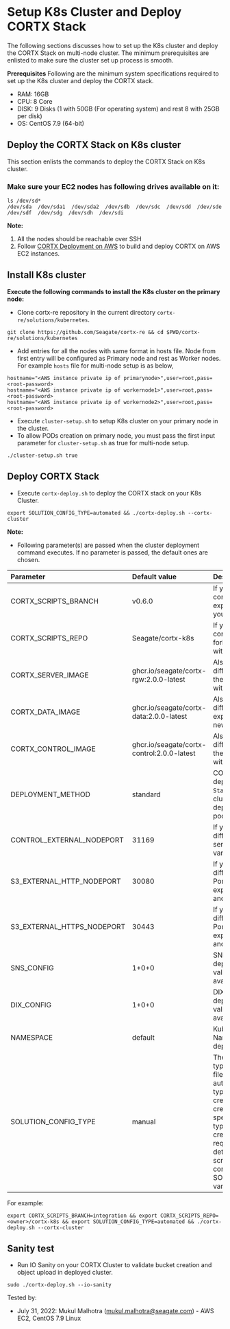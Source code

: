 # Setup K8s Cluster and Deploy CORTX Stack

The following sections discusses how to set up the K8s cluster and deploy the CORTX Stack on multi-node cluster. The minimum prerequisites are enlisted to make sure the cluster set up process is smooth.

**Prerequisites**
Following are the minimum system specifications required to set up the K8s cluster and deploy the CORTX stack.

-  RAM: 16GB
-  CPU: 8 Core
-  DISK: 9 Disks (1 with 50GB (For operating system) and rest 8 with 25GB per disk)
-  OS: CentOS 7.9 (64-bit)

## Deploy the CORTX Stack on K8s cluster
This section enlists the commands to deploy the CORTX Stack on K8s cluster. 

### Make sure your EC2 nodes has following drives available on it:

```
ls /dev/sd*
/dev/sda  /dev/sda1  /dev/sda2  /dev/sdb  /dev/sdc  /dev/sdd  /dev/sde  /dev/sdf  /dev/sdg  /dev/sdh  /dev/sdi
```

**Note:**
 1. All the nodes should be reachable over SSH
 2. Follow [CORTX Deployment on AWS](https://github.com/Seagate/cortx-re/blob/main/solutions/community-deploy/cloud/AWS/README.md) to build and deploy CORTX on AWS EC2 instances.

## Install K8s cluster
**Execute the following commands to install the K8s cluster on the primary node:**

-  Clone cortx-re repository in the current directory `cortx-re/solutions/kubernetes`.
```
git clone https://github.com/Seagate/cortx-re && cd $PWD/cortx-re/solutions/kubernetes
```
- Add entries for all the nodes with same format in hosts file. Node from first entry will be configured as Primary node and rest as Worker nodes. For example `hosts` file for multi-node setup is as below,
```
hostname="<AWS instance private ip of primarynode>",user=root,pass=<root-password>
hostname="<AWS instance private ip of workernode1>",user=root,pass=<root-password>
hostname="<AWS instance private ip of workernode2>",user=root,pass=<root-password>
```
-  Execute `cluster-setup.sh` to setup K8s cluster on your primary node in the cluster.
-  To allow PODs creation on primary node, you must pass the first input parameter for `cluster-setup.sh` as true for multi-node setup.
```
./cluster-setup.sh true
```

## Deploy CORTX Stack 

- Execute `cortx-deploy.sh` to deploy the CORTX stack on your K8s Cluster.
```
export SOLUTION_CONFIG_TYPE=automated && ./cortx-deploy.sh --cortx-cluster
```

**Note:**
- Following parameter(s) are passed when the cluster deployment command executes. If no parameter is passed, the default ones are chosen.

| Parameter     | Default value     | Description     |
| :------------- | :----------- | :---------|
| CORTX_SCRIPTS_BRANCH      | v0.6.0  | If you want to use another cortx-K8s branch then export this variable with your branch.     |
| CORTX_SCRIPTS_REPO | Seagate/cortx-k8s | If you want to use another cortx-K8s repo (like your fork), export this variable with your repo. |
| CORTX_SERVER_IMAGE | ghcr.io/seagate/cortx-rgw:2.0.0-latest | Also, if you want to use different server image then export this variable with new image. |
| CORTX_DATA_IMAGE | ghcr.io/seagate/cortx-data:2.0.0-latest | Also, if you want to use different data image then export this variable with new image. |
| CORTX_CONTROL_IMAGE | ghcr.io/seagate/cortx-control:2.0.0-latest | Also, if you want to use different control image then export this variable with new image. |
| DEPLOYMENT_METHOD | standard | CORTX supports two deployment methods `Standard` will deploy full cluster and `data-only` will deploy on CORTX data pods. |
| CONTROL_EXTERNAL_NODEPORT | 31169 | If you want to use different port for control service, export this variable with another port. |
| S3_EXTERNAL_HTTP_NODEPORT | 30080 | If you want to use different port for HTTP Port to IO service, then export this variable with another port. |
| S3_EXTERNAL_HTTPS_NODEPORT | 30443 | If you want to use different port for HTTPS Port to IO service, then export this variable with another port. |
| SNS_CONFIG | 1+0+0 | SNS configuration for deployment. Please select value based on disks available on nodes. |
| DIX_CONFIG | 1+0+0 | DIX configuration for deployment. Please select value based on disks available on nodes. |
| NAMESPACE  | default | Kubernetes cluster Namespace for CORTX deployments. |
| SOLUTION_CONFIG_TYPE | manual | There are two config types for solution.yaml file; manual and automated. In automated type the solution.yaml is created by script if VM is created as per standard specification. In manual type the user needs to create solution.yaml with required disks, image details etc.; place it at script location and configure SOLUTION_CONFIG_TYPE variable as manual. |

For example:
```
export CORTX_SCRIPTS_BRANCH=integration && export CORTX_SCRIPTS_REPO=<owner>/cortx-k8s && export SOLUTION_CONFIG_TYPE=automated && ./cortx-deploy.sh --cortx-cluster
```

## Sanity test 
- Run IO Sanity on your CORTX Cluster to validate bucket creation and object upload in deployed cluster.
```
sudo ./cortx-deploy.sh --io-sanity
```

Tested by:

* July 31, 2022: Mukul Malhotra (mukul.malhotra@seagate.com) - AWS EC2, CentOS 7.9 Linux
